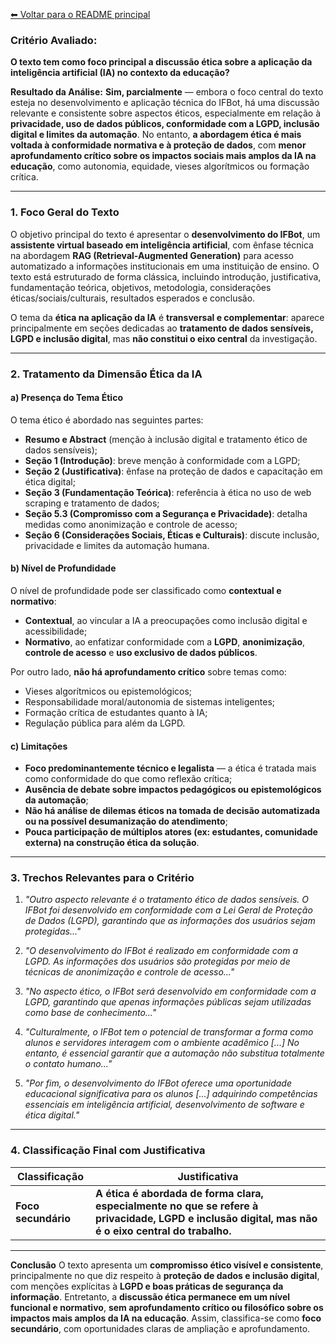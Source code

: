 [⬅ Voltar para o README principal](./README.md)

### Critério Avaliado:

**O texto tem como foco principal a discussão ética sobre a aplicação da inteligência artificial (IA) no contexto da educação?**

**Resultado da Análise:**
**Sim, parcialmente** — embora o foco central do texto esteja no desenvolvimento e aplicação técnica do IFBot, há uma discussão relevante e consistente sobre aspectos éticos, especialmente em relação à **privacidade, uso de dados públicos, conformidade com a LGPD, inclusão digital e limites da automação**. No entanto, **a abordagem ética é mais voltada à conformidade normativa e à proteção de dados**, com **menor aprofundamento crítico sobre os impactos sociais mais amplos da IA na educação**, como autonomia, equidade, vieses algorítmicos ou formação crítica.

---

### 1. Foco Geral do Texto

O objetivo principal do texto é apresentar o **desenvolvimento do IFBot**, um **assistente virtual baseado em inteligência artificial**, com ênfase técnica na abordagem **RAG (Retrieval-Augmented Generation)** para acesso automatizado a informações institucionais em uma instituição de ensino. O texto está estruturado de forma clássica, incluindo introdução, justificativa, fundamentação teórica, objetivos, metodologia, considerações éticas/sociais/culturais, resultados esperados e conclusão.

O tema da **ética na aplicação da IA** é **transversal e complementar**: aparece principalmente em seções dedicadas ao **tratamento de dados sensíveis, LGPD e inclusão digital**, mas **não constitui o eixo central** da investigação.

---

### 2. Tratamento da Dimensão Ética da IA

#### a) Presença do Tema Ético

O tema ético é abordado nas seguintes partes:

* **Resumo e Abstract** (menção à inclusão digital e tratamento ético de dados sensíveis);
* **Seção 1 (Introdução)**: breve menção à conformidade com a LGPD;
* **Seção 2 (Justificativa)**: ênfase na proteção de dados e capacitação em ética digital;
* **Seção 3 (Fundamentação Teórica)**: referência à ética no uso de web scraping e tratamento de dados;
* **Seção 5.3 (Compromisso com a Segurança e Privacidade)**: detalha medidas como anonimização e controle de acesso;
* **Seção 6 (Considerações Sociais, Éticas e Culturais)**: discute inclusão, privacidade e limites da automação humana.

#### b) Nível de Profundidade

O nível de profundidade pode ser classificado como **contextual e normativo**:

* **Contextual**, ao vincular a IA a preocupações como inclusão digital e acessibilidade;
* **Normativo**, ao enfatizar conformidade com a **LGPD**, **anonimização**, **controle de acesso** e **uso exclusivo de dados públicos**.

Por outro lado, **não há aprofundamento crítico** sobre temas como:

* Vieses algorítmicos ou epistemológicos;
* Responsabilidade moral/autonomia de sistemas inteligentes;
* Formação crítica de estudantes quanto à IA;
* Regulação pública para além da LGPD.

#### c) Limitações

* **Foco predominantemente técnico e legalista** — a ética é tratada mais como conformidade do que como reflexão crítica;
* **Ausência de debate sobre impactos pedagógicos ou epistemológicos da automação**;
* **Não há análise de dilemas éticos na tomada de decisão automatizada ou na possível desumanização do atendimento**;
* **Pouca participação de múltiplos atores (ex: estudantes, comunidade externa) na construção ética da solução**.

---

### 3. Trechos Relevantes para o Critério

1. *"Outro aspecto relevante é o tratamento ético de dados sensíveis. O IFBot foi desenvolvido em conformidade com a Lei Geral de Proteção de Dados (LGPD), garantindo que as informações dos usuários sejam protegidas..."*

2. *"O desenvolvimento do IFBot é realizado em conformidade com a LGPD. As informações dos usuários são protegidas por meio de técnicas de anonimização e controle de acesso..."*

3. *"No aspecto ético, o IFBot será desenvolvido em conformidade com a LGPD, garantindo que apenas informações públicas sejam utilizadas como base de conhecimento..."*

4. *"Culturalmente, o IFBot tem o potencial de transformar a forma como alunos e servidores interagem com o ambiente acadêmico \[...] No entanto, é essencial garantir que a automação não substitua totalmente o contato humano..."*

5. *"Por fim, o desenvolvimento do IFBot oferece uma oportunidade educacional significativa para os alunos \[...] adquirindo competências essenciais em inteligência artificial, desenvolvimento de software e ética digital."*

---

### 4. Classificação Final com Justificativa

| Classificação       | Justificativa                                                                                                                                       |
| ------------------- | --------------------------------------------------------------------------------------------------------------------------------------------------- |
| **Foco secundário** | **A ética é abordada de forma clara, especialmente no que se refere à privacidade, LGPD e inclusão digital, mas não é o eixo central do trabalho.** |

---

**Conclusão**
O texto apresenta um **compromisso ético visível e consistente**, principalmente no que diz respeito à **proteção de dados e inclusão digital**, com menções explícitas à **LGPD e boas práticas de segurança da informação**. Entretanto, a **discussão ética permanece em um nível funcional e normativo**, **sem aprofundamento crítico ou filosófico sobre os impactos mais amplos da IA na educação**. Assim, classifica-se como **foco secundário**, com oportunidades claras de ampliação e aprofundamento.
